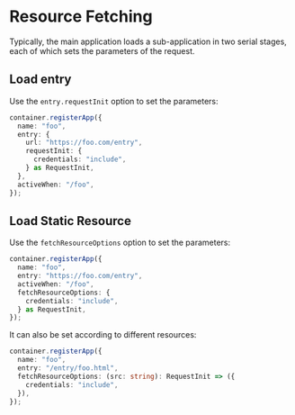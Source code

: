 # Resource Fetching

Typically, the main application loads a sub-application in two serial stages, each of which sets the parameters of the request.

## Load entry

Use the `entry.requestInit` option to set the parameters:

```ts
container.registerApp({
  name: "foo",
  entry: {
    url: "https://foo.com/entry",
    requestInit: {
      credentials: "include",
    } as RequestInit,
  },
  activeWhen: "/foo",
});
```

## Load Static Resource

Use the `fetchResourceOptions` option to set the parameters:

```ts
container.registerApp({
  name: "foo",
  entry: "https://foo.com/entry",
  activeWhen: "/foo",
  fetchResourceOptions: {
    credentials: "include",
  } as RequestInit,
});
```

It can also be set according to different resources:

```ts
container.registerApp({
  name: "foo",
  entry: "/entry/foo.html",
  fetchResourceOptions: (src: string): RequestInit => ({
    credentials: "include",
  }),
});
```
